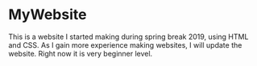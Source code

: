 # MyWebsite
This is a website I started making during spring break 2019, using HTML and CSS. As I gain more experience making websites, I will update the website. Right now it is very beginner level.
